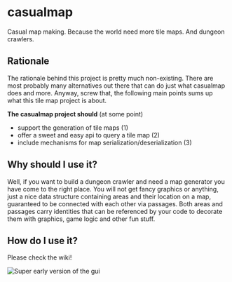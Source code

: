 # casualmap
Casual map making. Because the world need more tile maps. And dungeon crawlers.

## Rationale
The rationale behind this project is pretty much non-existing. There are most probably many alternatives out there that can do just what casualmap does and more. 
Anyway, screw that, the following main points sums up what this tile map project is about.

**The casualmap project should** (at some point)
* support the generation of tile maps (1)
* offer a sweet and easy api to query a tile map (2)
* include mechanisms for map serialization/deserialization (3)

## Why should I use it?
Well, if you want to build a dungeon crawler and need a map generator you have come to the right place. You will not get fancy graphics or anything, just a nice data structure containing areas and their location on a map, guaranteed to be connected with each other via passages. Both areas and passages carry identities that can be referenced by your code to decorate them with graphics, game logic and other fun stuff.

## How do I use it?
Please check the wiki!

![Super early version of the gui](https://dl.dropboxusercontent.com/u/404130/casualmap/example.png)

